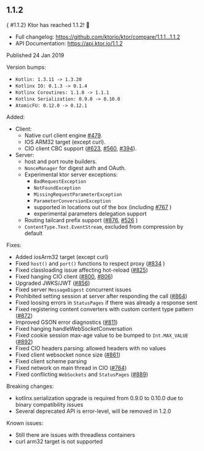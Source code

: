[//]: # (title: 1.1.2)
[//]: # (caption: Migrating 1.1.1 → 1.1.2)
[//]: # (category: quickstart)

## 1.1.2
{ #1.1.2}
Ktor has reached 1.1.2! 🎉

* Full changelog: <https://github.com/ktorio/ktor/compare/1.1.1...1.1.2>
* API Documentation: <https://api.ktor.io/1.1.2>

Published 24 Jan 2019

Version bumps:

* `Kotlin: 1.3.11 -> 1.3.20`
* `Kotlinx IO: 0.1.3 -> 0.1.4`
* `Kotlinx Coroutines: 1.1.0 -> 1.1.1`
* `Kotlinx Serialization: 0.9.0 -> 0.10.0`
* `AtomicFU: 0.12.0 -> 0.12.1`

Added:
* Client:
  * Native curl client engine [#479](https://github.com/ktorio/ktor/pull/479).
  * IOS ARM32 target (except curl).
  * CIO client CBC support ([#623](https://github.com/ktorio/ktor/pull/623), [#560](https://github.com/ktorio/ktor/pull/560), [#394](https://github.com/ktorio/ktor/pull/394)).
* Server:
  * host and port route builders.
  * `NonceManager` for digest auth and OAuth.
  * Experimental ktor server exceptions: 
    * `BadRequestException`
    * `NotFoundException`
    * `MissingRequestParameterException`
    * `ParameterConversionException`
    * supported in locations out of the box (including [#767](https://github.com/ktorio/ktor/pull/467) )
    * experimental parameters delegation support
  * Routing tailcard prefix support ([#876](https://github.com/ktorio/ktor/pull/876), [#526](https://github.com/ktorio/ktor/pull/526) )
  * `ContentType.Text.EventStream`, excluded from compression by default

Fixes:
* Added iosArm32 target (except curl) 
* Fixed `host()` and `port()` functions to respect proxy ([#834](https://github.com/ktorio/ktor/pull/834) )
* Fixed classloading issue affecting hot-reload ([#825](https://github.com/ktorio/ktor/pull/825))
* Fixed hanging CIO client ([#800](https://github.com/ktorio/ktor/pull/800), [#806](https://github.com/ktorio/ktor/pull/806))
* Upgraded JWKS/JWT ([#856](https://github.com/ktorio/ktor/pull/856))
* Fixed server `MessageDigest` concurrent issues
* Prohibited setting session at server after responding the call ([#864](https://github.com/ktorio/ktor/pull/864))
* Fixed loosing errors in `StatusPages` if there was already a response sent
* Fixed registering content converters with custom content type pattern ([#872](https://github.com/ktorio/ktor/pull/872))
* Improved GSON error diagnostics ([#811](https://github.com/ktorio/ktor/pull/811))
* Fixed hanging handleWebSocketConversation
* Fixed cookie session max-age value to be bumped to `Int.MAX_VALUE` ([#892](https://github.com/ktorio/ktor/pull/892))
* Fixed CIO headers parsing: allowed headers with no values
* Fixed client websocket nonce size ([#861](https://github.com/ktorio/ktor/pull/861))
* Fixed client scheme parsing
* Fixed network on main thread in CIO ([#764](https://github.com/ktorio/ktor/pull/764))
* Fixed conflicting `WebSockets` and `StatusPages` ([#889](https://github.com/ktorio/ktor/pull/889))

Breaking changes:
* kotlinx.serialization upgrade is required from 0.9.0 to 0.10.0 due to binary compatibility issues
* Several deprecated API is error-level, will be removed in 1.2.0

Known issues:
* Still there are issues with threadless containers
* curl arm32 target is not supported